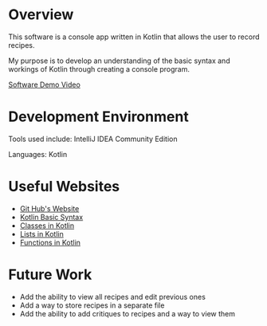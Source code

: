 # Overview

This software is a console app written in Kotlin that allows the user to record recipes.

My purpose is to develop an understanding of the basic syntax and workings of Kotlin through creating a console program.

[Software Demo Video](https://www.loom.com/share/85a5f853fc4e4c988744db06b09f9997?sid=78c0d6f3-2c12-4110-ae6e-33d383290aaf)

# Development Environment

Tools used include:
IntelliJ IDEA Community Edition

Languages:
Kotlin

# Useful Websites

* [Git Hub's Website](https://code.visualstudio.com/docs/sourcecontrol/github)
* [Kotlin Basic Syntax](https://kotlinlang.org/docs/basic-syntax.html#functions)
* [Classes in Kotlin](https://kotlinlang.org/docs/classes.html#constructors)
* [Lists in Kotlin](https://kotlinlang.org/api/latest/jvm/stdlib/kotlin.collections/-list/)
* [Functions in Kotlin](https://kotlinlang.org/docs/functions.html)

# Future Work

* Add the ability to view all recipes and edit previous ones
* Add a way to store recipes in a separate file
* Add the ability to add critiques to recipes and a way to view them
